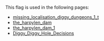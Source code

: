 This flag is used in the following pages:
 - [missing_localisation_diggy_dungeons_1_t](../events/missing_localisation_diggy_dungeons_1_t.md)
 - [the_harpylen_dam](../events/the_harpylen_dam.md)
 - [the_harpylen_dam_1](../events/the_harpylen_dam_1.md)
 - [Diggy_Diggy_Hole_Decisions](../decisions/Diggy_Diggy_Hole_Decisions.md)
